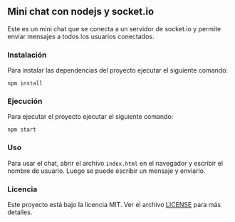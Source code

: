 ## Mini chat con nodejs y socket.io

Este es un mini chat que se conecta a un servidor de socket.io y permite enviar mensajes a todos los usuarios conectados.

### Instalación

Para instalar las dependencias del proyecto ejecutar el siguiente comando:
    
    npm install

### Ejecución

Para ejecutar el proyecto ejecutar el siguiente comando:
    
    npm start


### Uso

Para usar el chat, abrir el archivo `index.html` en el navegador y escribir el nombre de usuario. Luego se puede escribir un mensaje y enviarlo.

### Licencia

Este proyecto está bajo la licencia MIT. Ver el archivo [LICENSE](LICENSE) para más detalles.